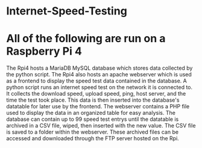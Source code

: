 # Internet-Speed-Testing

# All of the following are run on a Raspberry Pi 4

The Rpi4 hosts a MariaDB MySQL database which stores data collected by the python script. The Rpi4 also hosts an apache webserver which is used as a frontend to display the speed test data contained in the database. A python script runs an internet speed test on the network it is connected to. It collects the download speed, upload speed, ping, host server, and the time the test took place. This data is then inserted into the database's datatable for later use by the frontend. The webserver contains a PHP file used to display the data in an organized table for easy analysis. The database can contain up to 99 speed test entrys until the datatable is archived in a CSV file, wiped, then inserted with the new value. The CSV file is saved to a folder within the webserver. These archived files can be accessed and downloaded through the FTP server hosted on the Rpi. 

